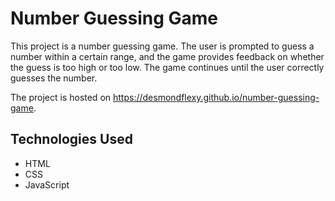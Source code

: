 # Number Guessing Game

This project is a number guessing game. The user is prompted to guess a number within a certain range, and the game provides feedback on whether the guess is too high or too low. The game continues until the user correctly guesses the number.

The project is hosted on https://desmondflexy.github.io/number-guessing-game.

## Technologies Used

- HTML
- CSS
- JavaScript